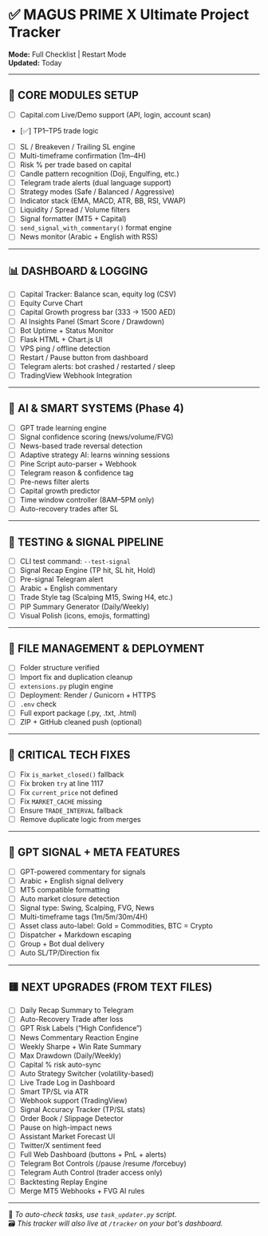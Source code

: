 # ✅ MAGUS PRIME X Ultimate Project Tracker
**Mode:** Full Checklist | Restart Mode  
**Updated:** Today

---

## 🧱 CORE MODULES SETUP
- [ ] Capital.com Live/Demo support (API, login, account scan)
- [✅] TP1–TP5 trade logic
- [ ] SL / Breakeven / Trailing SL engine
- [ ] Multi-timeframe confirmation (1m–4H)
- [ ] Risk % per trade based on capital
- [ ] Candle pattern recognition (Doji, Engulfing, etc.)
- [ ] Telegram trade alerts (dual language support)
- [ ] Strategy modes (Safe / Balanced / Aggressive)
- [ ] Indicator stack (EMA, MACD, ATR, BB, RSI, VWAP)
- [ ] Liquidity / Spread / Volume filters
- [ ] Signal formatter (MT5 + Capital)
- [ ] `send_signal_with_commentary()` format engine
- [ ] News monitor (Arabic + English with RSS)

---

## 📊 DASHBOARD & LOGGING
- [ ] Capital Tracker: Balance scan, equity log (CSV)
- [ ] Equity Curve Chart
- [ ] Capital Growth progress bar (333 → 1500 AED)
- [ ] AI Insights Panel (Smart Score / Drawdown)
- [ ] Bot Uptime + Status Monitor
- [ ] Flask HTML + Chart.js UI
- [ ] VPS ping / offline detection
- [ ] Restart / Pause button from dashboard
- [ ] Telegram alerts: bot crashed / restarted / sleep
- [ ] TradingView Webhook Integration

---

## 🧠 AI & SMART SYSTEMS (Phase 4)
- [ ] GPT trade learning engine
- [ ] Signal confidence scoring (news/volume/FVG)
- [ ] News-based trade reversal detection
- [ ] Adaptive strategy AI: learns winning sessions
- [ ] Pine Script auto-parser + Webhook
- [ ] Telegram reason & confidence tag
- [ ] Pre-news filter alerts
- [ ] Capital growth predictor
- [ ] Time window controller (8AM–5PM only)
- [ ] Auto-recovery trades after SL

---

## 🧪 TESTING & SIGNAL PIPELINE
- [ ] CLI test command: `--test-signal`
- [ ] Signal Recap Engine (TP hit, SL hit, Hold)
- [ ] Pre-signal Telegram alert
- [ ] Arabic + English commentary
- [ ] Trade Style tag (Scalping M15, Swing H4, etc.)
- [ ] PIP Summary Generator (Daily/Weekly)
- [ ] Visual Polish (icons, emojis, formatting)

---

## 📁 FILE MANAGEMENT & DEPLOYMENT
- [ ] Folder structure verified
- [ ] Import fix and duplication cleanup
- [ ] `extensions.py` plugin engine
- [ ] Deployment: Render / Gunicorn + HTTPS
- [ ] `.env` check
- [ ] Full export package (.py, .txt, .html)
- [ ] ZIP + GitHub cleaned push (optional)

---

## 🔧 CRITICAL TECH FIXES
- [ ] Fix `is_market_closed()` fallback
- [ ] Fix broken `try` at line 1117
- [ ] Fix `current_price` not defined
- [ ] Fix `MARKET_CACHE` missing
- [ ] Ensure `TRADE_INTERVAL` fallback
- [ ] Remove duplicate logic from merges

---

## 📜 GPT SIGNAL + META FEATURES
- [ ] GPT-powered commentary for signals
- [ ] Arabic + English signal delivery
- [ ] MT5 compatible formatting
- [ ] Auto market closure detection
- [ ] Signal type: Swing, Scalping, FVG, News
- [ ] Multi-timeframe tags (1m/5m/30m/4H)
- [ ] Asset class auto-label: Gold = Commodities, BTC = Crypto
- [ ] Dispatcher + Markdown escaping
- [ ] Group + Bot dual delivery
- [ ] Auto SL/TP/Direction fix

---

## 🟨 NEXT UPGRADES (FROM TEXT FILES)
- [ ] Daily Recap Summary to Telegram
- [ ] Auto-Recovery Trade after loss
- [ ] GPT Risk Labels (“High Confidence”)
- [ ] News Commentary Reaction Engine
- [ ] Weekly Sharpe + Win Rate Summary
- [ ] Max Drawdown (Daily/Weekly)
- [ ] Capital % risk auto-sync
- [ ] Auto Strategy Switcher (volatility-based)
- [ ] Live Trade Log in Dashboard
- [ ] Smart TP/SL via ATR
- [ ] Webhook support (TradingView)
- [ ] Signal Accuracy Tracker (TP/SL stats)
- [ ] Order Book / Slippage Detector
- [ ] Pause on high-impact news
- [ ] Assistant Market Forecast UI
- [ ] Twitter/X sentiment feed
- [ ] Full Web Dashboard (buttons + PnL + alerts)
- [ ] Telegram Bot Controls (/pause /resume /forcebuy)
- [ ] Telegram Auth Control (trader access only)
- [ ] Backtesting Replay Engine
- [ ] Merge MT5 Webhooks + FVG AI rules

---

🧠 *To auto-check tasks, use `task_updater.py` script.*  
🗃 *This tracker will also live at `/tracker` on your bot's dashboard.*

